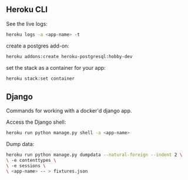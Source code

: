## Heroku CLI
See the live logs:
```bash
heroku logs -a <app-name> -t
```

create a postgres add-on:
```bash
heroku addons:create heroku-postgresql:hobby-dev
```

set the stack as a container for your app:
```bash
heroku stack:set container
```

## Django
Commands for working with a docker'd django app.

Access the Django shell:
```bash
heroku run python manage.py shell -a <app-name>
```

Dump data:
```bash
heroku run python manage.py dumpdata --natural-foreign --indent 2 \
\ -e contenttypes \
\ -e sessions \
\ <app-name> -- > fixtures.json
```

